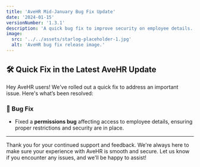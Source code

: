 ```yaml
---
title: 'AveHR Mid-January Bug Fix Update'
date: '2024-01-15'
versionNumber: '1.3.1'
description: 'A quick bug fix to improve security on employee details.'
image:
  src: '../../assets/starlog-placeholder-1.jpg'
  alt: 'AveHR bug fix release image.'
---
```


## 🛠️ Quick Fix in the Latest AveHR Update

Hey AveHR users! We've rolled out a quick fix to address an important issue. Here's what’s been resolved:

### 🐞 Bug Fix

- Fixed a **permissions bug** affecting access to employee details, ensuring proper restrictions and security are in place.

---

Thank you for your continued support and feedback. We're always here to make sure your experience with AveHR is smooth and secure. Let us know if you encounter any issues, and we'll be happy to assist!